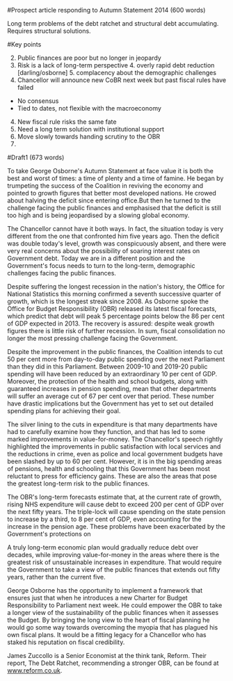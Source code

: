 #Prospect article responding to Autumn Statement 2014 (600 words)

Long term problems of the debt ratchet and structural debt accumulating. Requires structural solutions.

#Key points

 2. Public finances are poor but no longer in jeopardy
 3. Risk is a lack of long-term perspective
     4. overly rapid debt reduction [darling/osborne]
     5. complacency about the demographic challenges
 3. Chancellor will announce new CoBR next week but past fiscal rules have failed
   - No consensus
   - Tied to dates, not flexible with the macroeconomy
 4. New fiscal rule risks the same fate
 6. Need a long term solution with institutional support
 7. Move slowly towards handing scrutiny to the OBR
 8. 

#Draft1 (673 words)

To take George Osborne's Autumn Statement at face value it is both the best and worst of times: a time of plenty and a time of famine. He began by trumpeting the success of the Coalition in reviving the economy and pointed to growth figures that better most developed nations. He crowed about halving the deficit since entering office.But then he turned to the challenge facing the public finances and emphasised that the deficit is still too high and is being jeopardised by a slowing global economy.

The Chancellor cannot have it both ways. In fact, the situation today is very different from the one that confronted him five years ago. Then the deficit was double today's level, growth was conspicuously absent, and there were very real concerns about the possibility of soaring interest rates on Government debt. Today we are in a different position and the Government's focus needs to turn to the long-term, demographic challenges facing the public finances.

Despite suffering the longest recession in the nation's history, the Office for National Statistics this morning confirmed a seventh successive quarter of growth, which is the longest streak since 2008. As Osborne spoke the Office for Budget Responsibility (OBR) released its latest fiscal forecasts, which predict that debt will peak 5 percentage points below the 86 per cent of GDP expected in 2013. The recovery is assured: despite weak growth figures there is little risk of further recession. In sum, fiscal consolidation no longer the most pressing challenge facing the Government.

Despite the improvement in the public finances, the Coalition intends to cut 50 per cent more from day-to-day public spending over the next Parliament than they did in this Parliament. Between 2009-10 and 2019-20 public spending will have been reduced by an extraordinary 10 per cent of GDP. Moreover, the protection of the health and school budgets, along with guaranteed increases in pension spending, mean that other departments will suffer an average cut of 67 per cent over that period. These number have drastic implications but the Government has yet to set out detailed spending plans for achieving their goal.

The silver lining to the cuts in expenditure is that many departments have had to carefully examine how they function, and that has led to some marked improvements in value-for-money. The Chancellor's speech rightly highlighted the improvements in public satisfaction with local services and the reductions in crime, even as police and local government budgets have been slashed by up to 60 per cent. However, it is in the big spending areas of pensions, health and schooling that this Government has been most reluctant to press for efficiency gains. These are also the areas that pose the greatest long-term risk to the public finances.

The OBR's long-term forecasts estimate that, at the current rate of growth, rising NHS expenditure will cause debt to exceed 200 per cent of GDP over the next fifty years. The triple-lock will cause spending on the state pension to increase by a third, to 8 per cent of GDP, even accounting for the increase in the pension age. These problems have been exacerbated by the Government's protections on 

A truly long-term economic plan would gradually reduce debt over decades, while improving value-for-money in the areas where there is the greatest risk of unsustainable increases in expenditure. That would require the Government to take a view of the public finances that extends out fifty years, rather than the current five.

George Osborne has the opportunity to implement a framework that ensures just that when he introduces a new Charter for Budget Responsibility to Parliament next week. He could empower the OBR to take a longer view of the sustainability of the public finances when it assesses the Budget. By bringing the long view to the heart of fiscal planning he would go some way towards overcoming the myopia that has plagued his own fiscal plans. It would be a fitting legacy for a Chancellor who has staked his reputation on fiscal credibility.

James Zuccollo is a Senior Economist at the think tank, Reform. Their report, The Debt Ratchet, recommending a stronger OBR, can be found at www.reform.co.uk.
